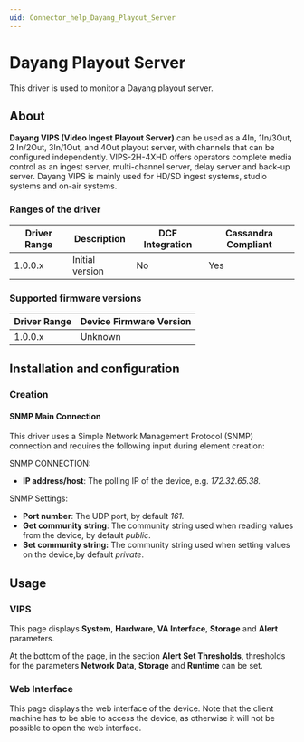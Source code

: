 ```yaml
---
uid: Connector_help_Dayang_Playout_Server
---
```


# Dayang Playout Server

This driver is used to monitor a Dayang playout server.

## About

**Dayang VIPS (Video Ingest Playout Server)** can be used as a 4In, 1In/3Out, 2 In/2Out, 3In/1Out, and 4Out playout server, with channels that can be configured independently. VIPS-2H-4XHD offers operators complete media control as an ingest server, multi-channel server, delay server and back-up server. Dayang VIPS is mainly used for HD/SD ingest systems, studio systems and on-air systems.

### Ranges of the driver

| **Driver Range** | **Description** | **DCF Integration** | **Cassandra Compliant** |
|------------------|-----------------|---------------------|-------------------------|
| 1.0.0.x          | Initial version | No                  | Yes                     |

### Supported firmware versions

| **Driver Range** | **Device Firmware Version** |
|------------------|-----------------------------|
| 1.0.0.x          | Unknown                     |

## Installation and configuration

### Creation

#### SNMP Main Connection

This driver uses a Simple Network Management Protocol (SNMP) connection and requires the following input during element creation:

SNMP CONNECTION:

- **IP address/host**: The polling IP of the device, e.g. *172.32.65.38.*

SNMP Settings:

- **Port number**: The UDP port, by default *161.*
- **Get community string**: The community string used when reading values from the device, by default *public*.
- **Set community string:** The community string used when setting values on the device,by default *private*.

## Usage

### VIPS

This page displays **System**, **Hardware**, **VA Interface**, **Storage** and **Alert** parameters.

At the bottom of the page, in the section **Alert Set Thresholds**, thresholds for the parameters **Network Data**, **Storage** and **Runtime** can be set.

### Web Interface

This page displays the web interface of the device. Note that the client machine has to be able to access the device, as otherwise it will not be possible to open the web interface.

